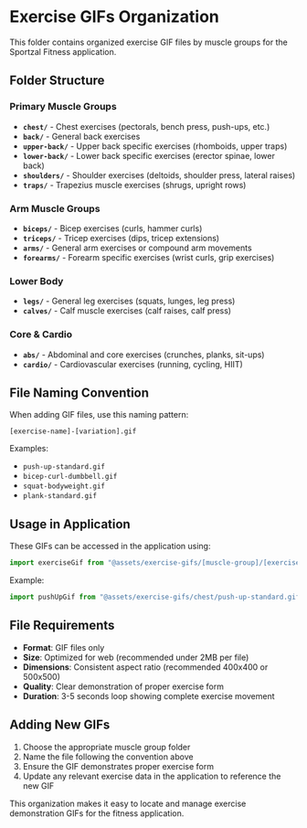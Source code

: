 # Exercise GIFs Organization

This folder contains organized exercise GIF files by muscle groups for the Sportzal Fitness application.

## Folder Structure

### Primary Muscle Groups
- **`chest/`** - Chest exercises (pectorals, bench press, push-ups, etc.)
- **`back/`** - General back exercises
- **`upper-back/`** - Upper back specific exercises (rhomboids, upper traps)
- **`lower-back/`** - Lower back specific exercises (erector spinae, lower back)
- **`shoulders/`** - Shoulder exercises (deltoids, shoulder press, lateral raises)
- **`traps/`** - Trapezius muscle exercises (shrugs, upright rows)

### Arm Muscle Groups
- **`biceps/`** - Bicep exercises (curls, hammer curls)
- **`triceps/`** - Tricep exercises (dips, tricep extensions)
- **`arms/`** - General arm exercises or compound arm movements
- **`forearms/`** - Forearm specific exercises (wrist curls, grip exercises)

### Lower Body
- **`legs/`** - General leg exercises (squats, lunges, leg press)
- **`calves/`** - Calf muscle exercises (calf raises, calf press)

### Core & Cardio
- **`abs/`** - Abdominal and core exercises (crunches, planks, sit-ups)
- **`cardio/`** - Cardiovascular exercises (running, cycling, HIIT)

## File Naming Convention

When adding GIF files, use this naming pattern:
```
[exercise-name]-[variation].gif
```

Examples:
- `push-up-standard.gif`
- `bicep-curl-dumbbell.gif`
- `squat-bodyweight.gif`
- `plank-standard.gif`

## Usage in Application

These GIFs can be accessed in the application using:
```typescript
import exerciseGif from "@assets/exercise-gifs/[muscle-group]/[exercise-name].gif"
```

Example:
```typescript
import pushUpGif from "@assets/exercise-gifs/chest/push-up-standard.gif"
```

## File Requirements

- **Format**: GIF files only
- **Size**: Optimized for web (recommended under 2MB per file)
- **Dimensions**: Consistent aspect ratio (recommended 400x400 or 500x500)
- **Quality**: Clear demonstration of proper exercise form
- **Duration**: 3-5 seconds loop showing complete exercise movement

## Adding New GIFs

1. Choose the appropriate muscle group folder
2. Name the file following the convention above
3. Ensure the GIF demonstrates proper exercise form
4. Update any relevant exercise data in the application to reference the new GIF

This organization makes it easy to locate and manage exercise demonstration GIFs for the fitness application.
